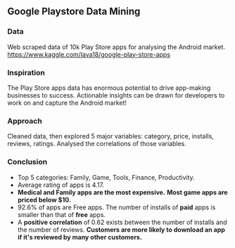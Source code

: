 ## Google Playstore Data Mining
### Data
Web scraped data of 10k Play Store apps for analysing the Android market. 
https://www.kaggle.com/lava18/google-play-store-apps

### Inspiration
The Play Store apps data has enormous potential to drive app-making businesses to success.  Actionable insights can be drawn for developers to work on and capture the Android market!

### Approach
Cleaned data, then explored 5 major variables: category, price, installs, reviews, ratings.
Analysed the correlations of those variables. 

### Conclusion
+ Top 5 categories: Family, Game, Tools, Finance, Productivity.
+ Average rating of apps is 4.17.
+ **Medical and Family apps are the most expensive.** **Most game apps are priced below $10.**
+ 92.6% of apps are Free apps. The number of installs of **paid** apps is smaller than that of **free** apps.
+ A **positive correlation** of 0.62 exists between the number of installs and the number of reviews. **Customers are more likely to download an app if it's reviewed by many other customers.**

